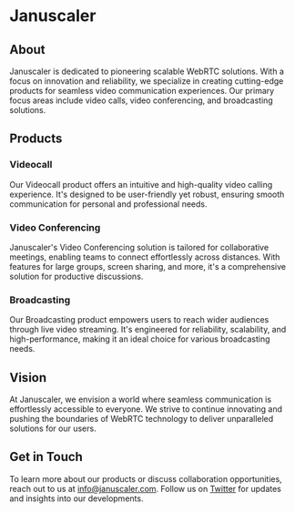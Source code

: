 # Januscaler

## About

Januscaler is dedicated to pioneering scalable WebRTC solutions. With a focus on innovation and reliability, we specialize in creating cutting-edge products for seamless video communication experiences. Our primary focus areas include video calls, video conferencing, and broadcasting solutions.

## Products

### Videocall

Our Videocall product offers an intuitive and high-quality video calling experience. It's designed to be user-friendly yet robust, ensuring smooth communication for personal and professional needs.

### Video Conferencing

Januscaler's Video Conferencing solution is tailored for collaborative meetings, enabling teams to connect effortlessly across distances. With features for large groups, screen sharing, and more, it's a comprehensive solution for productive discussions.

### Broadcasting

Our Broadcasting product empowers users to reach wider audiences through live video streaming. It's engineered for reliability, scalability, and high-performance, making it an ideal choice for various broadcasting needs.

## Vision

At Januscaler, we envision a world where seamless communication is effortlessly accessible to everyone. We strive to continue innovating and pushing the boundaries of WebRTC technology to deliver unparalleled solutions for our users.

## Get in Touch

To learn more about our products or discuss collaboration opportunities, reach out to us at [info@januscaler.com](mailto:info@januscaler.com). Follow us on [Twitter](https://twitter.com/januscaler) for updates and insights into our developments.
